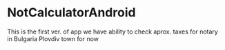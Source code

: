 # NotCalculatorAndroid
This is the first ver. of app we have ability to check aprox. taxes for notary in Bulgaria Plovdiv town for now 
